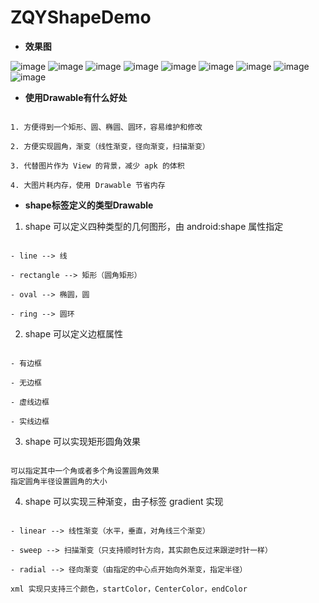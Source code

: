 # ZQYShapeDemo

- **效果图**

![image](https://github.com/zhaoqingyue/ZQYShapeDemo/blob/master/img/1.png)
![image](https://github.com/zhaoqingyue/ZQYShapeDemo/blob/master/img/2.png)
![image](https://github.com/zhaoqingyue/ZQYShapeDemo/blob/master/img/3.png)
![image](https://github.com/zhaoqingyue/ZQYShapeDemo/blob/master/img/4.png)
![image](https://github.com/zhaoqingyue/ZQYShapeDemo/blob/master/img/5.png)
![image](https://github.com/zhaoqingyue/ZQYShapeDemo/blob/master/img/6.png)
![image](https://github.com/zhaoqingyue/ZQYShapeDemo/blob/master/img/7.png)
![image](https://github.com/zhaoqingyue/ZQYShapeDemo/blob/master/img/8.png)
![image](https://github.com/zhaoqingyue/ZQYShapeDemo/blob/master/img/9.png)


- **使用Drawable有什么好处**

```

1. 方便得到一个矩形、圆、椭圆、圆环，容易维护和修改

2. 方便实现圆角，渐变（线性渐变，径向渐变，扫描渐变）

3. 代替图片作为 View 的背景，减少 apk 的体积

4. 大图片耗内存，使用 Drawable 节省内存

```


- **shape标签定义的类型Drawable**

1. shape 可以定义四种类型的几何图形，由 android:shape 属性指定


```

- line --> 线

- rectangle --> 矩形（圆角矩形）

- oval --> 椭圆，圆

- ring --> 圆环

```


2. shape 可以定义边框属性


```

- 有边框

- 无边框

- 虚线边框

- 实线边框

```


3. shape 可以实现矩形圆角效果


```

可以指定其中一个角或者多个角设置圆角效果
指定圆角半径设置圆角的大小

```

4. shape 可以实现三种渐变，由子标签 gradient 实现


```

- linear --> 线性渐变（水平，垂直，对角线三个渐变）

- sweep --> 扫描渐变（只支持顺时针方向，其实颜色反过来跟逆时针一样）

- radial --> 径向渐变（由指定的中心点开始向外渐变，指定半径）

xml 实现只支持三个颜色，startColor，CenterColor，endColor

```


